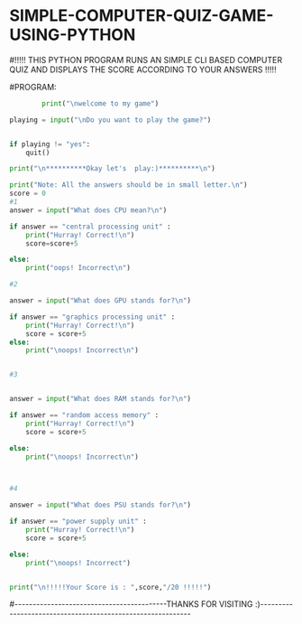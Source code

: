 # SIMPLE-COMPUTER-QUIZ-GAME-USING-PYTHON





#!!!!! THIS PYTHON PROGRAM RUNS AN SIMPLE  CLI BASED COMPUTER QUIZ AND DISPLAYS THE SCORE ACCORDING TO YOUR ANSWERS !!!!! 




#PROGRAM:
```PYTHON
        print("\nwelcome to my game")

playing = input("\nDo you want to play the game?")


if playing != "yes":
    quit()

print("\n**********Okay let's  play:)**********\n")

print("Note: All the answers should be in small letter.\n")
score = 0
#1
answer = input("What does CPU mean?\n")

if answer == "central processing unit" :
    print("Hurray! Correct!\n")
    score=score+5

else:
    print("oops! Incorrect\n")

#2

answer = input("What does GPU stands for?\n")

if answer == "graphics processing unit" :
    print("Hurray! Correct!\n")
    score = score+5
else:
    print("\noops! Incorrect\n")


#3


answer = input("What does RAM stands for?\n")

if answer == "random access memory" :
    print("Hurray! Correct!\n")
    score = score+5

else:
    print("\noops! Incorrect\n")



#4

answer = input("What does PSU stands for?\n")

if answer == "power supply unit" :
    print("Hurray! Correct!\n")
    score = score+5

else:
    print("\noops! Incorrect")


print("\n!!!!!Your Score is : ",score,"/20 !!!!!")

```








#------------------------------------------THANKS FOR VISITING :)-----------------------------------------------------------




